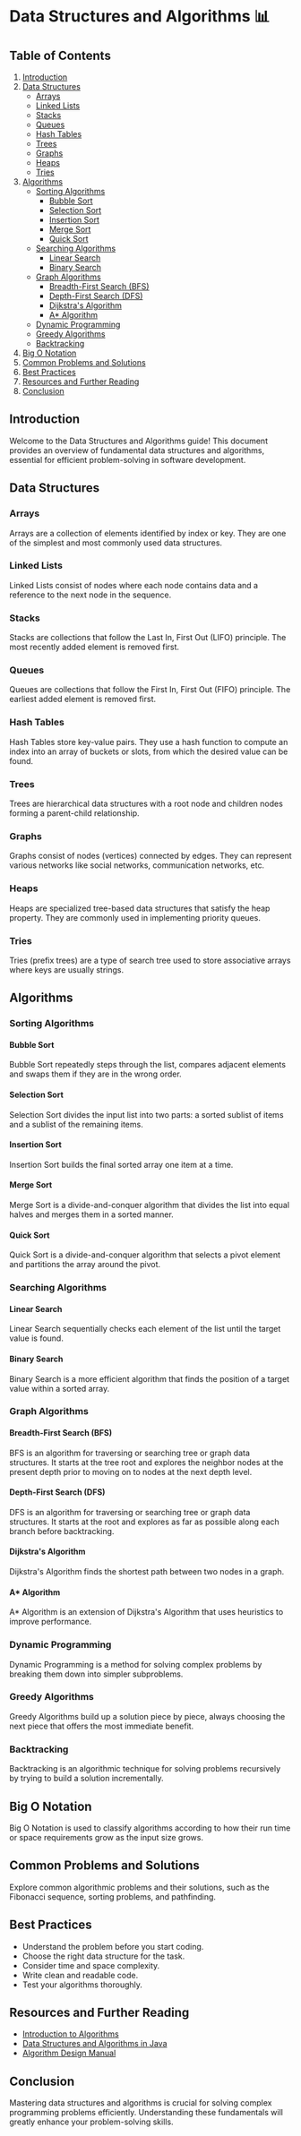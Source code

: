 # Data Structures and Algorithms 📊

## Table of Contents

1. [Introduction](#introduction)
2. [Data Structures](#data-structures)
    - [Arrays](#arrays)
    - [Linked Lists](#linked-lists)
    - [Stacks](#stacks)
    - [Queues](#queues)
    - [Hash Tables](#hash-tables)
    - [Trees](#trees)
    - [Graphs](#graphs)
    - [Heaps](#heaps)
    - [Tries](#tries)
3. [Algorithms](#algorithms)
    - [Sorting Algorithms](#sorting-algorithms)
        - [Bubble Sort](#bubble-sort)
        - [Selection Sort](#selection-sort)
        - [Insertion Sort](#insertion-sort)
        - [Merge Sort](#merge-sort)
        - [Quick Sort](#quick-sort)
    - [Searching Algorithms](#searching-algorithms)
        - [Linear Search](#linear-search)
        - [Binary Search](#binary-search)
    - [Graph Algorithms](#graph-algorithms)
        - [Breadth-First Search (BFS)](#breadth-first-search-bfs)
        - [Depth-First Search (DFS)](#depth-first-search-dfs)
        - [Dijkstra's Algorithm](#dijkstras-algorithm)
        - [A* Algorithm](#a-algorithm)
    - [Dynamic Programming](#dynamic-programming)
    - [Greedy Algorithms](#greedy-algorithms)
    - [Backtracking](#backtracking)
4. [Big O Notation](#big-o-notation)
5. [Common Problems and Solutions](#common-problems-and-solutions)
6. [Best Practices](#best-practices)
7. [Resources and Further Reading](#resources-and-further-reading)
8. [Conclusion](#conclusion)

## Introduction

Welcome to the Data Structures and Algorithms guide! This document provides an overview of fundamental data structures and algorithms, essential for efficient problem-solving in software development.

## Data Structures

### Arrays

Arrays are a collection of elements identified by index or key. They are one of the simplest and most commonly used data structures.

### Linked Lists

Linked Lists consist of nodes where each node contains data and a reference to the next node in the sequence.

### Stacks

Stacks are collections that follow the Last In, First Out (LIFO) principle. The most recently added element is removed first.

### Queues

Queues are collections that follow the First In, First Out (FIFO) principle. The earliest added element is removed first.

### Hash Tables

Hash Tables store key-value pairs. They use a hash function to compute an index into an array of buckets or slots, from which the desired value can be found.

### Trees

Trees are hierarchical data structures with a root node and children nodes forming a parent-child relationship.

### Graphs

Graphs consist of nodes (vertices) connected by edges. They can represent various networks like social networks, communication networks, etc.

### Heaps

Heaps are specialized tree-based data structures that satisfy the heap property. They are commonly used in implementing priority queues.

### Tries

Tries (prefix trees) are a type of search tree used to store associative arrays where keys are usually strings.

## Algorithms

### Sorting Algorithms

#### Bubble Sort

Bubble Sort repeatedly steps through the list, compares adjacent elements and swaps them if they are in the wrong order.

#### Selection Sort

Selection Sort divides the input list into two parts: a sorted sublist of items and a sublist of the remaining items.

#### Insertion Sort

Insertion Sort builds the final sorted array one item at a time.

#### Merge Sort

Merge Sort is a divide-and-conquer algorithm that divides the list into equal halves and merges them in a sorted manner.

#### Quick Sort

Quick Sort is a divide-and-conquer algorithm that selects a pivot element and partitions the array around the pivot.

### Searching Algorithms

#### Linear Search

Linear Search sequentially checks each element of the list until the target value is found.

#### Binary Search

Binary Search is a more efficient algorithm that finds the position of a target value within a sorted array.

### Graph Algorithms

#### Breadth-First Search (BFS)

BFS is an algorithm for traversing or searching tree or graph data structures. It starts at the tree root and explores the neighbor nodes at the present depth prior to moving on to nodes at the next depth level.

#### Depth-First Search (DFS)

DFS is an algorithm for traversing or searching tree or graph data structures. It starts at the root and explores as far as possible along each branch before backtracking.

#### Dijkstra's Algorithm

Dijkstra's Algorithm finds the shortest path between two nodes in a graph.

#### A* Algorithm

A* Algorithm is an extension of Dijkstra's Algorithm that uses heuristics to improve performance.

### Dynamic Programming

Dynamic Programming is a method for solving complex problems by breaking them down into simpler subproblems.

### Greedy Algorithms

Greedy Algorithms build up a solution piece by piece, always choosing the next piece that offers the most immediate benefit.

### Backtracking

Backtracking is an algorithmic technique for solving problems recursively by trying to build a solution incrementally.

## Big O Notation

Big O Notation is used to classify algorithms according to how their run time or space requirements grow as the input size grows.

## Common Problems and Solutions

Explore common algorithmic problems and their solutions, such as the Fibonacci sequence, sorting problems, and pathfinding.

## Best Practices

- Understand the problem before you start coding.
- Choose the right data structure for the task.
- Consider time and space complexity.
- Write clean and readable code.
- Test your algorithms thoroughly.

## Resources and Further Reading

- [Introduction to Algorithms](https://www.amazon.com/dp/0262033844)
- [Data Structures and Algorithms in Java](https://www.amazon.com/dp/0132576279)
- [Algorithm Design Manual](https://www.amazon.com/dp/1848000693)

## Conclusion

Mastering data structures and algorithms is crucial for solving complex programming problems efficiently. Understanding these fundamentals will greatly enhance your problem-solving skills.
